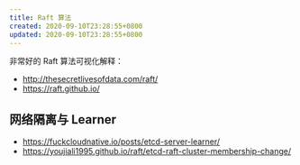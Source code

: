 ```yaml
---
title: Raft 算法
created: 2020-09-10T23:28:55+0800
updated: 2020-09-10T23:28:55+0800
---
```



非常好的 Raft 算法可视化解释：

- http://thesecretlivesofdata.com/raft/
- https://raft.github.io/

## 网络隔离与 Learner

- https://fuckcloudnative.io/posts/etcd-server-learner/
- https://youjiali1995.github.io/raft/etcd-raft-cluster-membership-change/
